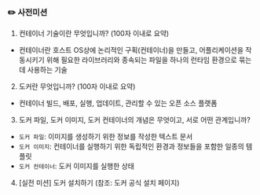 ### ✏️ 사전미션
1. 컨테이너 기술이란 무엇입니까? (100자 이내로 요약)
- 컨테이너란 호스트 OS상에 논리적인 구획(컨테이너)을 만들고, 어플리케이션을 작동시키기 위해 필요한 라이브러리와 종속되는 파일을 하나의 런타임 환경으로 묶는데 사용하는 기술

2. 도커란 무엇입니까? (100자 이내로 요약)
- 컨테이너 빌드, 배포, 실행, 업데이트, 관리할 수 있는 오픈 소스 플랫폼

3. 도커 파일, 도커 이미지, 도커 컨테이너의 개념은 무엇이고, 서로 어떤 관계입니까?
- `도커 파일`: 이미지를 생성하기 위한 정보를 작성한 텍스트 문서
- `도커 이미지`: 컨테이너를 실행하기 위한 독립적인 환경과 정보들을 포함한 일종의 템플릿
- `도커 컨테이너`: 도커 이미지를 실행한 상태

4. [실전 미션] 도커 설치하기 (참조: 도커 공식 설치 페이지)
